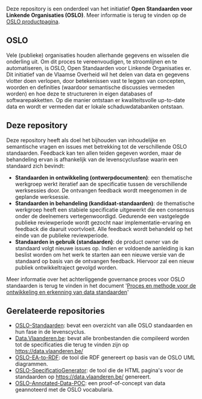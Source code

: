 Deze repository is een onderdeel van het initiatief **Open Standaarden voor Linkende Organisaties __(OSLO)__**.
Meer informatie is terug te vinden op de [OSLO productpagina](https://overheid.vlaanderen.be/producten-diensten/OSLO2).

## OSLO

Vele (publieke) organisaties houden allerhande gegevens en wisselen die onderling uit. Om dit proces te vereenvoudigen, te stroomlijnen en te automatiseren, is OSLO, Open Standaarden voor Linkende Organisaties er. Dit initiatief van de Vlaamse Overheid wil het delen van data en gegevens vlotter doen verlopen, door betekenissen vast te leggen van concepten, woorden en definities (waardoor semantische discussies vermeden worden) en hoe deze te structureren in eigen databases of softwarepakketten. Op die manier ontstaan er kwaliteitsvolle up-to-date data en wordt er vermeden dat er lokale schaduwdatabanken ontstaan.

## Deze repository

Deze repository heeft als doel het bijhouden van inhoudelijke en semantische vragen en issues met betrekking tot de verschillende OSLO standaarden. Feedback kan ten allen teiden gegeven worden, maar de behandeling ervan is afhankelijk van de levenscyclusfase waarin een standaard zich bevindt:
- **Standaarden in ontwikkeling (ontwerpdocumenten)**: een thematische werkgroep werkt iteratief aan de specificatie tussen de verschillende werksessies door. De ontvangen feedback wordt meegenomen in de geplande werksessie.
- **Standaarden in behandeling (kandidaat-standaarden)**: de thematische werkgroep heeft een stabiele specificatie uitgewerkt die een consensus onder de deelnemers vertegenwoordigd. Gedurende een vastgelegde publieke reviewperiode wordt gezocht naar implementatie-ervaring en feedback die daaruit voortvloeit. Alle feedback wordt behandeld op het einde van de publieke reviewperiode.
- **Standaarden in gebruik (standaarden)**: de product owner van de standaard volgt nieuwe issues op. Indien er voldoende aanleiding is kan beslist worden om het werk te starten aan een nieuwe versie van de standaard op basis van de ontvangen feedback. Hiervoor zal een nieuw publiek ontwikkeltraject gevolgd worden.

Meer informatie over het achterliggende governance proces voor OSLO standaarden is terug te vinden in het document '[Proces en methode voor de ontwikkeling en erkenning van data standaarden](https://data.vlaanderen.be/cms/Proces_en_methode_voor_de_erkenning_van_datastandaarden_v1.0.pdf)'

## Gerelateerde repositories

- [OSLO-Standaarden](https://informatievlaanderen.github.io/OSLO): bevat een overzicht van alle OSLO standaarden en hun fase in de levenscyclus.
- [Data.Vlaanderen.be](https://github.com/Informatievlaanderen/Data.Vlaanderen.be): bevat alle bronbestanden die compileerd worden tot de specificaties die terug te vinden zijn op https://data.vlaanderen.be/
- [OSLO-EA-to-RDF](https://github.com/Informatievlaanderen/OSLO-EA-to-RDF): de tool die RDF genereert op basis van de OSLO UML diagrammen.
- [OSLO-SpecificatioGenerator](https://github.com/Informatievlaanderen/OSLO-SpecificationGenerator): de tool die de HTML pagina's voor de standaarden op https://data.vlaanderen.be/ genereert.
- [OSLO-Annotated-Data-POC](https://github.com/Informatievlaanderen/OSLO-Annotated-Data-POC): een proof-of-concept van data geannoteerd met de OSLO vocabularia.
